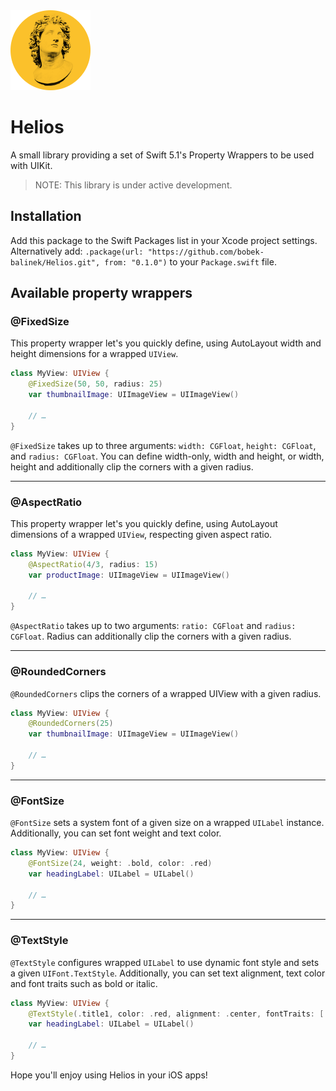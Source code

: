 <img src="images/helios-logo.png" alt="Swift logo" height="128">

# Helios

A small library providing a set of Swift 5.1's Property Wrappers to be used with UIKit.

> NOTE: This library is under active development.

## Installation

Add this package to the Swift Packages list in your Xcode project settings. Alternatively add: `.package(url: "https://github.com/bobek-balinek/Helios.git", from: "0.1.0")`  to your `Package.swift` file.

## Available property wrappers

### @FixedSize

This property wrapper let's you quickly define, using AutoLayout width and height dimensions for a wrapped `UIView`.

```swift
class MyView: UIView {
	@FixedSize(50, 50, radius: 25)
	var thumbnailImage: UIImageView = UIImageView()

	// …
}
```

`@FixedSize` takes up to three arguments: `width: CGFloat`, `height: CGFloat`, and `radius: CGFloat`. You can define width-only, width and height, or width, height and additionally clip the corners with a given radius.

---

### @AspectRatio

This property wrapper let's you quickly define, using AutoLayout dimensions of a wrapped `UIView`, respecting given aspect ratio.

```swift
class MyView: UIView {
	@AspectRatio(4/3, radius: 15)
	var productImage: UIImageView = UIImageView()

	// …
}
```

`@AspectRatio` takes up to two arguments: `ratio: CGFloat` and `radius: CGFloat`. Radius can additionally clip the corners with a given radius.

---

### @RoundedCorners

`@RoundedCorners` clips the corners of a wrapped UIView with a given radius.

```swift
class MyView: UIView {
	@RoundedCorners(25)
	var thumbnailImage: UIImageView = UIImageView()

	// …
}
```

---

### @FontSize

`@FontSize` sets a system font of a given size on a wrapped `UILabel` instance. Additionally, you can set font weight and text color.

```swift
class MyView: UIView {
	@FontSize(24, weight: .bold, color: .red)
	var headingLabel: UILabel = UILabel()

	// …
}
```

---

### @TextStyle

`@TextStyle` configures wrapped `UILabel` to use dynamic font style and sets a given `UIFont.TextStyle`. Additionally, you can set text alignment, text color and font traits such as bold or italic.

```swift
class MyView: UIView {
	@TextStyle(.title1, color: .red, alignment: .center, fontTraits: [.bold])
	var headingLabel: UILabel = UILabel()

	// …
}
```

Hope you'll enjoy using Helios in your iOS apps!